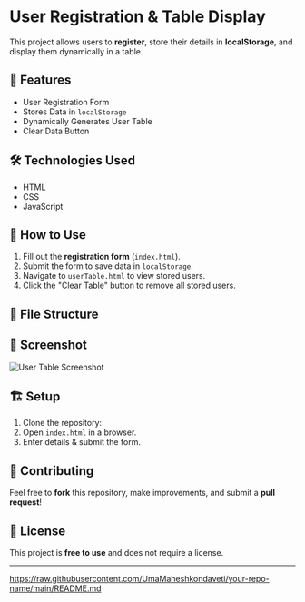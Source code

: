 # User Registration & Table Display

This project allows users to **register**, store their details in **localStorage**, and display them dynamically in a table.

## 🚀 Features
- User Registration Form
- Stores Data in `localStorage`
- Dynamically Generates User Table
- Clear Data Button

## 🛠 Technologies Used
- HTML
- CSS
- JavaScript

## 📌 How to Use
1. Fill out the **registration form** (`index.html`).
2. Submit the form to save data in `localStorage`.
3. Navigate to `userTable.html` to view stored users.
4. Click the "Clear Table" button to remove all stored users.

## 📂 File Structure

## 📸 Screenshot
![User Table Screenshot](https://your-image-link.com)

## 🏗 Setup
1. Clone the repository:
2. Open `index.html` in a browser.
3. Enter details & submit the form.

## 🌟 Contributing
Feel free to **fork** this repository, make improvements, and submit a **pull request**!

## 📜 License
This project is **free to use** and does not require a license.

---
https://raw.githubusercontent.com/UmaMaheshkondaveti/your-repo-name/main/README.md

